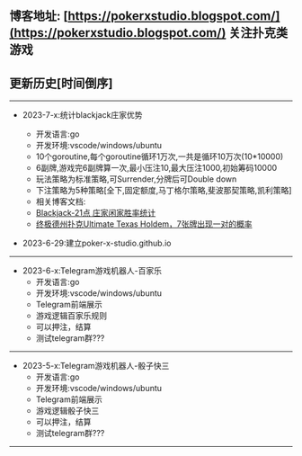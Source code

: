 
## 博客地址: [https://pokerxstudio.blogspot.com/](https://pokerxstudio.blogspot.com/) 关注扑克类游戏


## 更新历史[时间倒序]


---
- 2023-7-x:统计blackjack庄家优势
  - 开发语言:go
  - 开发环境:vscode/windows/ubuntu
  - 10个goroutine,每个goroutine循环1万次,一共是循环10万次(10*10000)
  - 6副牌,游戏完6副牌算一次,最小压注10,最大压注1000,初始筹码10000
  - 玩法策略为标准策略,可Surrender,分牌后可Double down
  - 下注策略为5种策略[全下,固定额度,马丁格尔策略,斐波那契策略,凯利策略]
  - 相关博客文档:
  - [Blackjack-21点 庄家闲家胜率统计](https://pokerxstudio.blogspot.com/2023/07/blackjack-21.html)
  - [ 终极德州扑克Ultimate Texas Holdem，7张牌出现一对的概率
](https://pokerxstudio.blogspot.com/2023/07/ultimate-texas-holdem7.html)
 
- 2023-6-29:建立poker-x-studio.github.io

---
- 2023-6-x:Telegram游戏机器人-百家乐
  - 开发语言:go
  - 开发环境:vscode/windows/ubuntu
  - Telegram前端展示
  - 游戏逻辑百家乐规则
  - 可以押注，结算
  - 测试telegram群??? 

--- 
- 2023-5-x:Telegram游戏机器人-骰子快三
  - 开发语言:go
  - 开发环境:vscode/windows/ubuntu
  - Telegram前端展示
  - 游戏逻辑骰子快三
  - 可以押注，结算
  - 测试telegram群??? 

---